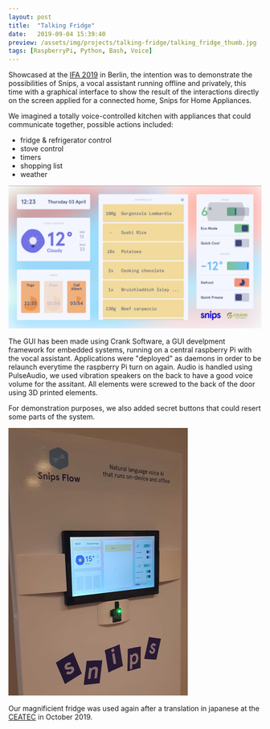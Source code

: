 ```yaml
---
layout: post
title:  "Talking Fridge"
date:   2019-09-04 15:39:40
preview: /assets/img/projects/talking-fridge/talking_fridge_thumb.jpg
tags: [RaspberryPi, Python, Bash, Voice]
---
```


Showcased at the [IFA 2019](https://b2b.ifa-berlin.com/en/) in Berlin, the intention was to demonstrate the possibilities of Snips, a vocal assistant running offline and privately, this time with a graphical interface to show the result of the interactions directly on the screen applied for a connected home, Snips for Home Appliances.

We imagined a totally voice-controlled kitchen with appliances that could communicate together, possible actions included: 
* fridge & refrigerator control
* stove control 
* timers 
* shopping list
* weather

![Screen of the fridge](/assets/img/projects/talking-fridge/screenfridge.png)

The GUI has been made using Crank Software, a GUI develpment framework for embedded systems, running on a central raspberry Pi with the vocal assistant. Applications were "deployed" as daemons in order to be relaunch everytime the raspberry Pi turn on again. Audio is handled using PulseAudio, we used vibration speakers on the back to have a good voice volume for the assitant. All elements were screwed to the back of the door using 3D printed elements. 

For demonstration purposes, we also added secret buttons that could resert some parts of the system. 

![Fridge Door](/assets/img/projects/talking-fridge/snips_fridge.png)

Our magnificient fridge was used again after a translation in japanese at the [CEATEC](https://archive.ceatec.com/2019/ja/) in October 2019.